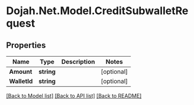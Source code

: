 # Dojah.Net.Model.CreditSubwalletRequest

## Properties

Name | Type | Description | Notes
------------ | ------------- | ------------- | -------------
**Amount** | **string** |  | [optional] 
**WalletId** | **string** |  | [optional] 

[[Back to Model list]](../README.md#documentation-for-models) [[Back to API list]](../README.md#documentation-for-api-endpoints) [[Back to README]](../README.md)

